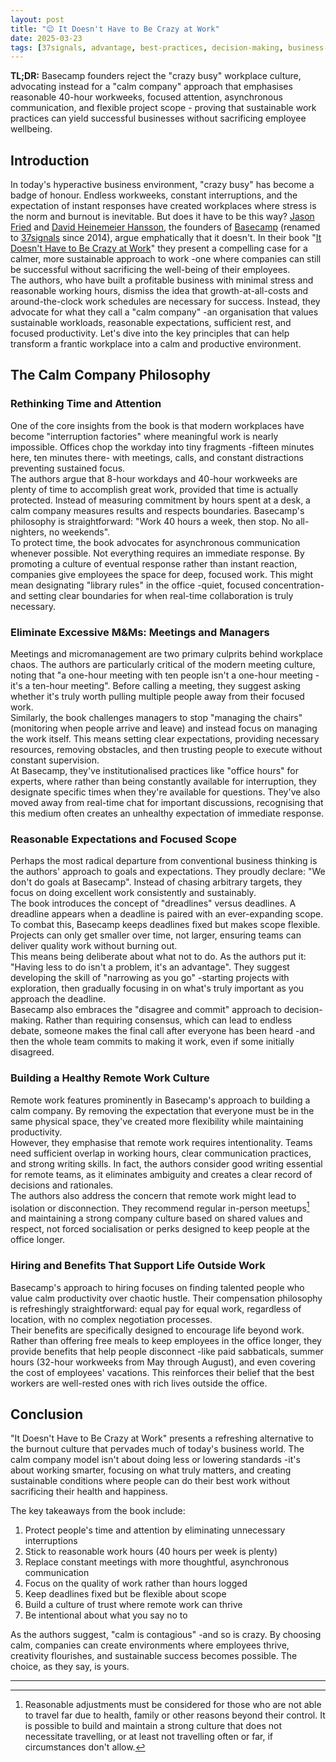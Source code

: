 ```yaml
---
layout: post
title: "😌 It Doesn't Have to Be Crazy at Work"
date: 2025-03-23
tags: [37signals, advantage, best-practices, decision-making, business-value, slow-down, onboarding, remote-work, productivity, company-culture]
---
```


**TL;DR:** Basecamp founders reject the "crazy busy" workplace culture,
advocating instead for a "calm company" approach that emphasises reasonable
40-hour workweeks, focused attention, asynchronous communication, and flexible
project scope - proving that sustainable work practices can yield successful
businesses without sacrificing employee wellbeing.
<!--more-->

## Introduction

In today's hyperactive business environment, "crazy busy" has become a badge of
honour. Endless workweeks, constant interruptions, and the expectation of
instant responses have created workplaces where stress is the norm and burnout
is inevitable. But does it have to be this way?
[Jason Fried](https://world.hey.com/jason) and
[David Heinemeier Hansson](https://world.hey.com/david), the founders of
[Basecamp](https://en.wikipedia.org/w/index.php?title=Basecamp_(company)&redirect=no)
(renamed to [37signals](https://en.wikipedia.org/wiki/37signals) since 2014),
argue emphatically that it doesn't. In their book
"[It Doesn't Have to Be Crazy at Work](https://basecamp.com/books/calm)" they
present a compelling case for a calmer, more sustainable approach to work -one
where companies can still be successful without sacrificing the well-being of
their employees.\
The authors, who have built a profitable business with minimal stress and
reasonable working hours, dismiss the idea that growth-at-all-costs and
around-the-clock work schedules are necessary for success. Instead, they
advocate for what they call a "calm company" -an organisation that values
sustainable workloads, reasonable expectations, sufficient rest, and focused
productivity. Let's dive into the key principles that can help transform a
frantic workplace into a calm and productive environment.

## The Calm Company Philosophy

### Rethinking Time and Attention

One of the core insights from the book is that modern workplaces have become
"interruption factories" where meaningful work is nearly impossible. Offices
chop the workday into tiny fragments -fifteen minutes here, ten minutes there-
with meetings, calls, and constant distractions preventing sustained focus.\
The authors argue that 8-hour workdays and 40-hour workweeks are plenty of time
to accomplish great work, provided that time is actually protected. Instead of
measuring commitment by hours spent at a desk, a calm company measures results
and respects boundaries. Basecamp's philosophy is straightforward: "Work 40
hours a week, then stop. No all-nighters, no weekends".\
To protect time, the book advocates for asynchronous communication whenever
possible. Not everything requires an immediate response. By promoting a culture
of eventual response rather than instant reaction, companies give employees the
space for deep, focused work. This might mean designating "library rules" in the
office -quiet, focused concentration- and setting clear boundaries for when
real-time collaboration is truly necessary.

### Eliminate Excessive M&Ms: Meetings and Managers

Meetings and micromanagement are two primary culprits behind workplace chaos.
The authors are particularly critical of the modern meeting culture, noting that
"a one-hour meeting with ten people isn't a one-hour meeting -it's a ten-hour
meeting". Before calling a meeting, they suggest asking whether it's truly worth
pulling multiple people away from their focused work.\
Similarly, the book challenges managers to stop "managing the chairs"
(monitoring when people arrive and leave) and instead focus on managing the work
itself. This means setting clear expectations, providing necessary resources,
removing obstacles, and then trusting people to execute without constant
supervision.\
At Basecamp, they've institutionalised practices like "office hours" for
experts, where rather than being constantly available for interruption, they
designate specific times when they're available for questions. They've also
moved away from real-time chat for important discussions, recognising that this
medium often creates an unhealthy expectation of immediate response.

### Reasonable Expectations and Focused Scope

Perhaps the most radical departure from conventional business thinking is the
authors' approach to goals and expectations. They proudly declare: "We don't do
goals at Basecamp". Instead of chasing arbitrary targets, they focus on doing
excellent work consistently and sustainably.\
The book introduces the concept of "dreadlines" versus deadlines. A dreadline
appears when a deadline is paired with an ever-expanding scope. To combat this,
Basecamp keeps deadlines fixed but makes scope flexible. Projects can only get
smaller over time, not larger, ensuring teams can deliver quality work without
burning out.\
This means being deliberate about what not to do. As the authors put it: "Having
less to do isn't a problem, it's an advantage". They suggest developing the
skill of "narrowing as you go" -starting projects with exploration, then
gradually focusing in on what's truly important as you approach the deadline.\
Basecamp also embraces the "disagree and commit" approach to decision-making.
Rather than requiring consensus, which can lead to endless debate, someone makes
the final call after everyone has been heard -and then the whole team commits to
making it work, even if some initially disagreed.

### Building a Healthy Remote Work Culture

Remote work features prominently in Basecamp's approach to building a calm
company. By removing the expectation that everyone must be in the same physical
space, they've created more flexibility while maintaining productivity.\
However, they emphasise that remote work requires intentionality. Teams need
sufficient overlap in working hours, clear communication practices, and strong
writing skills. In fact, the authors consider good writing essential for remote
teams, as it eliminates ambiguity and creates a clear record of decisions and
rationales.\
The authors also address the concern that remote work might lead to isolation or
disconnection. They recommend regular in-person meetups[^1] and maintaining a
strong company culture based on shared values and respect, not forced
socialisation or perks designed to keep people at the office longer.

### Hiring and Benefits That Support Life Outside Work

Basecamp's approach to hiring focuses on finding talented people who value calm
productivity over chaotic hustle. Their compensation philosophy is refreshingly
straightforward: equal pay for equal work, regardless of location, with no
complex negotiation processes.\
Their benefits are specifically designed to encourage life beyond work. Rather
than offering free meals to keep employees in the office longer, they provide
benefits that help people disconnect -like paid sabbaticals, summer hours
(32-hour workweeks from May through August), and even covering the cost of
employees' vacations. This reinforces their belief that the best workers are
well-rested ones with rich lives outside the office.

## Conclusion

"It Doesn't Have to Be Crazy at Work" presents a refreshing alternative to the
burnout culture that pervades much of today's business world. The calm company
model isn't about doing less or lowering standards -it's about working smarter,
focusing on what truly matters, and creating sustainable conditions where people
can do their best work without sacrificing their health and happiness.

The key takeaways from the book include:

1. Protect people's time and attention by eliminating unnecessary interruptions
2. Stick to reasonable work hours (40 hours per week is plenty)
3. Replace constant meetings with more thoughtful, asynchronous communication
4. Focus on the quality of work rather than hours logged
5. Keep deadlines fixed but be flexible about scope
6. Build a culture of trust where remote work can thrive
7. Be intentional about what you say no to

As the authors suggest, "calm is contagious" -and so is crazy. By choosing calm,
companies can create environments where employees thrive, creativity flourishes,
and sustainable success becomes possible. The choice, as they say, is yours.

---

[^1]: Reasonable adjustments must be considered for those who are not able to
    travel far due to health, family or other reasons beyond their control. It
    is possible to build and maintain a strong culture that does not necessitate
    travelling, or at least not travelling often or far, if circumstances don't
    allow.
